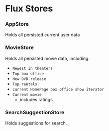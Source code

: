# Flux Stores

### AppStore

Holds all persisted current user data

### MovieStore

Holds all persisted movie data, including:
  - `Newest in theaters`
  - `Top box office`
  - `New DVD release`
  - `Top rentals`
  - `current HomePage box office show iterator`
  - `Current movie`
    - includes ratings

### SearchSuggestionStore

Holds suggestions for search.
